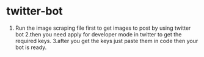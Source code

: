 # twitter-bot
1. Run the image scraping file first to get images to post by using twitter bot
2.then you need apply for developer mode in twitter to get the required keys.
3.after you get the keys just paste them in code then your bot is ready.
